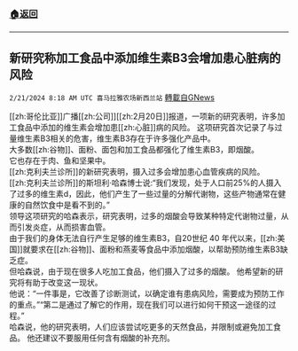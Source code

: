 ###  [:house:返回](README.md)
---


## 新研究称加工食品中添加维生素B3会增加患心脏病的风险
`2/21/2024 8:18 AM UTC 喜马拉雅农场新西兰站` [轉載自GNews](https://gnews.org/articles/2328259)

[[zh:哥伦比亚]]广播[[zh:公司]][[zh:2月20日]]报道，一项新的研究表明，许多加工食品中添加的维生素会增加患[[zh:心脏]]病的风险。 这项研究首次记录了与过量维生素B3相关的危害，维生素B3存在于许多强化产品中。  
大多数[[zh:谷物]]、面粉、面包和加工食品都强化了维生素B3，即烟酸。  
它也存在于肉、鱼和坚果中。  
[[zh:克利夫兰诊所]]的新研究表明，摄入过多会增加患心血管疾病的风险。  
[[zh:克利夫兰诊所]]的斯坦利·哈森博士说:“我们发现，处于人口前25%的人摄入了过多的维生素d，因此，他们产生了一些过量的分解代谢物，这些产物通常在健康的自然饮食中是看不到的。”  
领导这项研究的哈森表示，研究表明，过多的烟酸会导致某种特定代谢物过量，从而引发炎症，从而损害血管。  
由于我们的身体无法自行产生足够的维生素B3，自20世纪 40 年代以来，[[zh:美国]]就要求在[[zh:谷物]]、面粉和燕麦等食品中添加烟酸，以帮助预防维生素B3缺乏症。  
但哈森说，由于现在很多人吃加工食品，他们摄入了过多的烟酸。 他希望新的研究将有助于改变这一现状。  
他说：“一件事是，它改善了诊断测试，以确定谁有患病风险，需要成为预防工作的重点。”“第二是通过了解它的作用，现在我们可以进行如何干预这一途径的过程。”  
哈森说，他的研究表明，人们应该尝试吃更多的天然食品，并限制或避免加工食品。 他还建议不要服用任何含有烟酸的补充剂。
